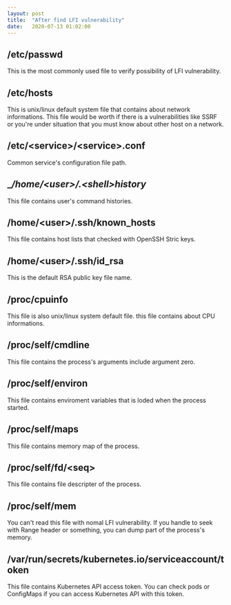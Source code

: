 ```yaml
---
layout: post
title:  "After find LFI vulnerability"
date:   2020-07-13 01:02:00
---
```


## __/etc/passwd__
This is the most commonly used file to verify possibility of LFI vulnerability.  



## __/etc/hosts__
This is unix/linux default system file that contains about network informations. This file would be worth if there is a vulnerabilities like SSRF or you're under situation that you must know about other host on a network.  



## __/etc/\<service\>/\<service\>.conf__
Common service's configuration file path.  



## __/home/\<user\>/.\<shell\>_history__
This file contains user's command histories.  



## __/home/\<user\>/.ssh/known_hosts__
This file contains host lists that checked with OpenSSH Stric keys.  



## __/home/\<user\>/.ssh/id_rsa__
This is the default RSA public key file name.  



## __/proc/cpuinfo__
This file is also unix/linux system default file. this file contains about CPU informations.  



## __/proc/self/cmdline__
This file contains the process's arguments include argument zero.  



## __/proc/self/environ__
This file contains enviroment variables that is loded when the process started.  



## __/proc/self/maps__
This file contains memory map of the process.  



## __/proc/self/fd/\<seq\>__
This file contains file descripter of the process.  



## __/proc/self/mem__
You can't read this file with nomal LFI vulnerability. If you handle to seek with Range header or something, you can dump part of the process's memory.  



## __/var/run/secrets/kubernetes.io/serviceaccount/token__
This file contains Kubernetes API access token. You can check pods or ConfigMaps if you can access Kubernetes API with this token.


